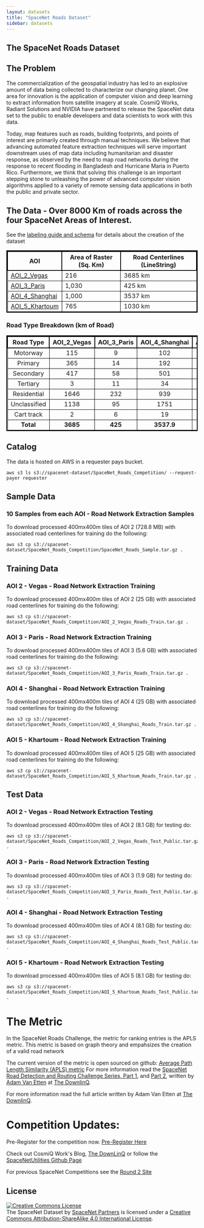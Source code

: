 ```yaml
---
layout: datasets
title: "SpaceNet Roads Dataset"
sidebar: datasets
---
```

## The SpaceNet Roads Dataset


## The Problem
The commercialization of the geospatial industry has led to an explosive amount of data being collected to characterize our changing planet. One area for innovation is the application of computer vision and deep learning to extract information from satellite imagery at scale. CosmiQ Works, Radiant Solutions and NVIDIA have partnered to release the SpaceNet data set to the public to enable developers and data scientists to work with this data.

Today, map features such as roads, building footprints, and points of interest are primarily created through manual techniques. We believe that advancing automated feature extraction techniques will serve important downstream uses of map data including humanitarian and disaster response, as observed by the need to map road networks during the response to recent flooding in Bangladesh and Hurricane Maria in Puerto Rico. Furthermore, we think that solving this challenge is an important stepping stone to unleashing the power of advanced computer vision algorithms applied to a variety of remote sensing data applications in both the public and private sector.




## The Data - Over 8000 Km of roads across the four SpaceNet Areas of Interest.

See the [labeling guide and schema](/assets/docs/SpaceNetRoads_labeling_rules_v2.html) for details about the creation of the dataset



<style> table{
    border-collapse: collapse;
    border-spacing: 0;
    border:2px solid #000000;
}

th{
    border:2px solid #000000;
}

td{
    border:1px solid #000000;
}
</style>



| AOI            | Area of Raster (Sq. Km) | Road Centerlines (LineString)   |
|----------------|-------------------------|----------------------------|
| [AOI_2_Vegas](/AOI_Lists/AOI_2_Vegas.html)     | 216                     |3685 km                  |
| [AOI_3_Paris](/AOI_Lists/AOI_3_Paris.html)    | 1,030                   |425 km                  |
| [AOI_4_Shanghai](/AOI_Lists/AOI_4_Shanghai.html) | 1,000                   |3537 km                  |
| [AOI_5_Khartoum](/AOI_Lists/AOI_5_Khartoum.html) | 765                     |1030 km                 |



### Road Type Breakdown (km of Road)

**Road Type**|**AOI_2_Vegas**|**AOI_3_Paris**|**AOI_4_Shanghai**|**AOI_5_Khartoum**|**Total**
:-----:|:-----:|:-----:|:-----:|:-----:|:-----:
Motorway|115|9|102|13|240
Primary|365|14|192|98|669
Secondary|417|58|501|66|1042
Tertiary|3|11|34|68|115
Residential|1646|232|939|485|3301
Unclassified|1138|95|1751|165|3149
Cart track|2|6|19|135|162
**Total**|**3685**|**425**|**3537.9**|**1030**|**8677**




## Catalog
The data is hosted on AWS in a requester pays bucket.
```commandline
aws s3 ls s3://spacenet-dataset/SpaceNet_Roads_Competition/ --request-payer requester

```

## Sample Data
### 10 Samples from each AOI -  Road Network Extraction Samples
To download processed 400mx400m tiles of AOI 2 (728.8 MB) with associated road centerlines for training do the following:
```
aws s3 cp s3://spacenet-dataset/SpaceNet_Roads_Competition/SpaceNet_Roads_Sample.tar.gz .
```



## Training Data
### AOI 2 - Vegas -  Road Network Extraction Training
To download processed 400mx400m tiles of AOI 2 (25 GB) with associated road centerlines for training do the following:
```
aws s3 cp s3://spacenet-dataset/SpaceNet_Roads_Competition/AOI_2_Vegas_Roads_Train.tar.gz .
```

### AOI 3 - Paris -  Road Network Extraction Training
To download processed 400mx400m tiles of AOI 3 (5.6 GB) with associated road centerlines for training do the following:
```
aws s3 cp s3://spacenet-dataset/SpaceNet_Roads_Competition/AOI_3_Paris_Roads_Train.tar.gz .
```

### AOI 4 - Shanghai -  Road Network Extraction Training
To download processed 400mx400m tiles of AOI 4 (25 GB) with associated road centerlines for training do the following:
```
aws s3 cp s3://spacenet-dataset/SpaceNet_Roads_Competition/AOI_4_Shanghai_Roads_Train.tar.gz .
```

### AOI 5 - Khartoum -  Road Network Extraction Training
To download processed 400mx400m tiles of AOI 5 (25 GB) with associated road centerlines for training do the following:
```
aws s3 cp s3://spacenet-dataset/SpaceNet_Roads_Competition/AOI_5_Khartoum_Roads_Train.tar.gz .
```


## Test Data
### AOI 2 - Vegas - Road Network Extraction  Testing
To download processed 400mx400m tiles of AOI 2 (8.1 GB) for testing do:
```
aws s3 cp s3://spacenet-dataset/SpaceNet_Roads_Competition/AOI_2_Vegas_Roads_Test_Public.tar.gz .
```

### AOI 3 - Paris - Road Network Extraction  Testing
To download processed 400mx400m tiles of AOI 3 (1.9 GB) for testing do:
```
aws s3 cp s3://spacenet-dataset/SpaceNet_Roads_Competition/AOI_3_Paris_Roads_Test_Public.tar.gz .
```

### AOI 4 - Shanghai - Road Network Extraction  Testing
To download processed 400mx400m tiles of AOI 4 (8.1 GB) for testing do:
```
aws s3 cp s3://spacenet-dataset/SpaceNet_Roads_Competition/AOI_4_Shanghai_Roads_Test_Public.tar.gz .
```

### AOI 5 - Khartoum - Road Network Extraction  Testing
To download processed 400mx400m tiles of AOI 5 (8.1 GB) for testing do:
```
aws s3 cp s3://spacenet-dataset/SpaceNet_Roads_Competition/AOI_5_Khartoum_Roads_Test_Public.tar.gz .
```


# The Metric
In the SpaceNet Roads Challenge, the metric for ranking entries is the APLS metric.  This metric is based on graph theory and empahsizes the creation of a valid road network

The current version of the metric is open sourced on github:  [Average Path Length Similarity (APLS) metric](https://github.com/CosmiQ/apls)
For more information read the [SpaceNet Road Detection and Routing Challenge Series, Part 1](https://medium.com/the-downlinq/spacenet-road-detection-and-routing-challenge-part-i-d4f59d55bfce), and [Part 2](https://medium.com/the-downlinq/spacenet-road-detection-and-routing-challenge-part-ii-apls-implementation-92acd86f4094),  written by [Adam Van Etten](https://medium.com/@avanetten) at [The DownlinQ](https://medium.com/the-downlinq).

For more information read the full article written by Adam Van Etten at [The DownlinQ](https://medium.com/the-downlinq/2nd-spacenet-competition-winners-code-release-c7473eea7c11).

# Competition Updates:

Pre-Register for the competition now. [Pre-Register Here](http://crowdsourcing.topcoder.com/spacenet)

Check out CosmiQ Work's Blog, [The DownLinQ](https://medium.com/the-downlinq)
or follow the [SpaceNetUtilities Github Page](https://github.com/SpaceNetChallenge/utilities)

For previous SpaceNet Competitions see the [Round 2 Site](/Competitions/Competition2.html)

## License
<a rel="license" href="http://creativecommons.org/licenses/by-sa/4.0/"><img alt="Creative Commons License" style="border-width:0" src="https://i.creativecommons.org/l/by-sa/4.0/88x31.png" /></a><br /><span xmlns:dct="http://purl.org/dc/terms/" href="http://purl.org/dc/dcmitype/Dataset" property="dct:title" rel="dct:type">The SpaceNet Dataset</span> by <a xmlns:cc="http://creativecommons.org/ns#" href="https://spacenetchallenge.github.io/" property="cc:attributionName" rel="cc:attributionURL">SpaceNet Partners</a> is licensed under a <a rel="license" href="http://creativecommons.org/licenses/by-sa/4.0/">Creative Commons Attribution-ShareAlike 4.0 International License</a>.
